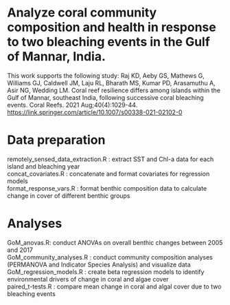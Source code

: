 # Analyze coral community composition and health in response to two bleaching events in the Gulf of Mannar, India.

This work supports the following study: 
Raj KD, Aeby GS, Mathews G, Williams GJ, Caldwell JM, Laju RL, Bharath MS, Kumar PD, Arasamuthu A, Asir NG, Wedding LM. Coral reef resilience differs among islands within the Gulf of Mannar, southeast India, following successive coral bleaching events. Coral Reefs. 2021 Aug;40(4):1029-44.
https://link.springer.com/article/10.1007/s00338-021-02102-0

# Data preparation
remotely_sensed_data_extraction.R : extract SST and Chl-a data for each island and bleaching year <br>
concat_covariates.R : concatenate and format covariates for regression models <br>
format_response_vars.R : format benthic composition data to calculate change in cover of different benthic groups <br>

# Analyses
GoM_anovas.R: conduct ANOVAs on overall benthic changes between 2005 and 2017 <br>
GoM_community_analyses.R : conduct community composition analyses (PERMANOVA and Indicator Species Analysis) and visualize data  <br>
GoM_regression_models.R : create beta regression models to identify environmental drivers of change in coral and algae cover  <br>
paired_t-tests.R : compare mean change in coral and algal cover due to two bleaching events
